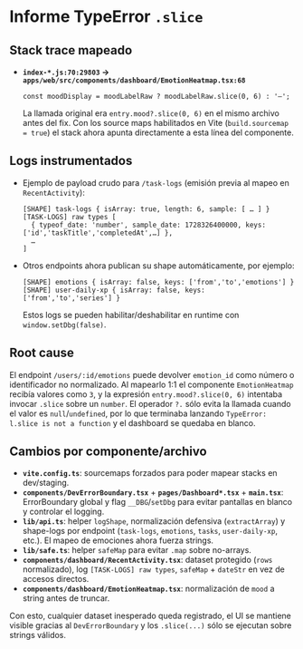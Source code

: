# Informe TypeError `.slice`

## Stack trace mapeado
- **`index-*.js:70:29803` → `apps/web/src/components/dashboard/EmotionHeatmap.tsx:68`**
  ```tsx
  const moodDisplay = moodLabelRaw ? moodLabelRaw.slice(0, 6) : '—';
  ```
  La llamada original era `entry.mood?.slice(0, 6)` en el mismo archivo antes del fix. Con los source maps habilitados en Vite (`build.sourcemap = true`) el stack ahora apunta directamente a esta línea del componente.

## Logs instrumentados
- Ejemplo de payload crudo para `/task-logs` (emisión previa al mapeo en `RecentActivity`):
  ```text
  [SHAPE] task-logs { isArray: true, length: 6, sample: [ … ] }
  [TASK-LOGS] raw types [
    { typeof_date: 'number', sample_date: 1728326400000, keys: ['id','taskTitle','completedAt',…] },
    …
  ]
  ```
- Otros endpoints ahora publican su shape automáticamente, por ejemplo:
  ```text
  [SHAPE] emotions { isArray: false, keys: ['from','to','emotions'] }
  [SHAPE] user-daily-xp { isArray: false, keys: ['from','to','series'] }
  ```
  Estos logs se pueden habilitar/deshabilitar en runtime con `window.setDbg(false)`.

## Root cause
El endpoint `/users/:id/emotions` puede devolver `emotion_id` como número o identificador no normalizado. Al mapearlo 1:1 el componente `EmotionHeatmap` recibía valores como `3`, y la expresión `entry.mood?.slice(0, 6)` intentaba invocar `.slice` sobre un `number`. El operador `?.` sólo evita la llamada cuando el valor es `null`/`undefined`, por lo que terminaba lanzando `TypeError: l.slice is not a function` y el dashboard se quedaba en blanco.

## Cambios por componente/archivo
- **`vite.config.ts`**: sourcemaps forzados para poder mapear stacks en dev/staging.
- **`components/DevErrorBoundary.tsx`** + **`pages/Dashboard*.tsx`** + **`main.tsx`**: ErrorBoundary global y flag `__DBG`/`setDbg` para evitar pantallas en blanco y controlar el logging.
- **`lib/api.ts`**: helper `logShape`, normalización defensiva (`extractArray`) y shape-logs por endpoint (`task-logs`, `emotions`, `tasks`, `user-daily-xp`, etc.). El mapeo de emociones ahora fuerza strings.
- **`lib/safe.ts`**: helper `safeMap` para evitar `.map` sobre no-arrays.
- **`components/dashboard/RecentActivity.tsx`**: dataset protegido (`rows` normalizado), log `[TASK-LOGS] raw types`, `safeMap` + `dateStr` en vez de accesos directos.
- **`components/dashboard/EmotionHeatmap.tsx`**: normalización de `mood` a string antes de truncar.

Con esto, cualquier dataset inesperado queda registrado, el UI se mantiene visible gracias al `DevErrorBoundary` y los `.slice(...)` sólo se ejecutan sobre strings válidos.
